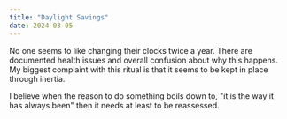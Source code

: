 ```yaml
---
title: "Daylight Savings"
date: 2024-03-05
---
```


No one seems to like changing their clocks twice a year. There are documented health issues and overall confusion about why this happens. My biggest complaint with this ritual is that it seems to be kept in place through inertia. 

I believe when the reason to do something boils down to, "it is the way it has always been" then it needs at least to be reassessed.

